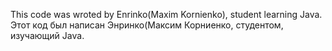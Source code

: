 This code was wroted by Enrinko(Maxim Kornienko), student learning Java.
Этот код был написан Энринко(Максим Корниенко, студентом, изучающий Java.
